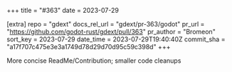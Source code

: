 +++
title = "#363"
date = 2023-07-29

[extra]
repo = "gdext"
docs_rel_url = "gdext/pr-363/godot"
pr_url = "https://github.com/godot-rust/gdext/pull/363"
pr_author = "Bromeon"
sort_key = 2023-07-29
date_time = 2023-07-29T19:40:40Z
commit_sha = "a17f707c475e3e3a1749d78d29d70d95c59c398d"
+++

More concise ReadMe/Contribution; smaller code cleanups
